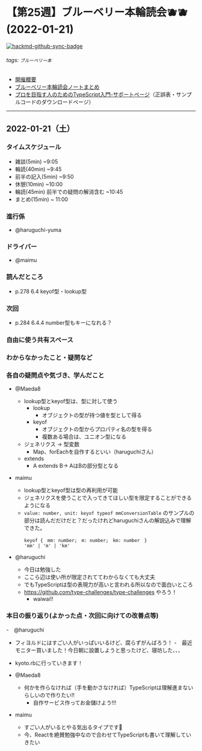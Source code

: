 # 【第25週】ブルーベリー本輪読会🫐🫐<br />(2022-01-21)

[![hackmd-github-sync-badge](https://hackmd.io/X4jFgwNARbKaUcgiQEOqxw/badge)](https://hackmd.io/X4jFgwNARbKaUcgiQEOqxw)


###### tags: `ブルーベリー本`

- [開催概要](https://hackmd.io/1kCgi6_tSGukG0KZrqDLvA)
- [ブルーベリー本輪読会ノートまとめ](https://hackmd.io/Ih6bdReuR3eQpYkGaCx8pg)
- [プロを目指す人のためのTypeScript入門-サポートページ](https://gihyo.jp/book/2022/978-4-297-12747-3/support)（正誤表・サンプルコードのダウンロードページ）

---
## 2022-01-21（土）

### タイムスケジュール
- 雑談(5min) ~9:05
- 輪読(40min) ~9:45
- 前半の記入(5min) ~9:50
- 休憩(10min) ~10:00
- 輪読(45min) 前半での疑問の解消含む ~10:45
- まとめ(15min) ~ 11:00

### 進行係

- @haruguchi-yuma 

### ドライバー

- @maimu

### 読んだところ

- p.278 6.4 keyof型・lookup型

### 次回

- p.284 6.4.4 number型もキーになれる？

### 自由に使う共有スペース

### わからなかったこと・疑問など

### 各自の疑問点や気づき、学んだこと

- @Maeda8 
	- lookup型とkeyof型は、型に対して使う
		- lookup
			- オブジェクトの型が持つ値を型として得る
		- keyof
			- オブジェクトの型からプロパティ名の型を得る
			- 複数ある場合は、ユニオン型になる
	- ジェネリクス → 型変数
		- Map、forEachを自作するといい（haruguchiさん）
	- extends
		- A extends B→ AはBの部分型となる

- maimu
    - lookup型とkeyof型は型の再利用が可能
    - ジェネリクスを使うことで入ってきてほしい型を限定することができるようになる
    - `value: number, unit: keyof typeof mmConversionTable` のサンプルの部分は読んだだけだと？だったけれどharuguchiさんの解説込みで理解できた。
        ```
        keyof {　mm: number;　m: number;　km: number　}
        'mm' | 'm' | 'km'
        ```

- @haruguchi
    - 今日は勉強した
    - ここら辺は使い所が限定されててわからなくても大丈夫
    - でもTypeScriptは型の表現力が高いと言われる所以なので面白いところ
    - https://github.com/type-challenges/type-challenges やろう！
    	- waiwai!!

### 本日の振り返り(よかった点・次回に向けての改善点等)

-　@haruguchi
 - フィヨルドにはすごい人がいっぱいいるけど、腐らずがんばろう！
 -　最近モニター買いました！今日朝に設置しようと思ったけど、寝坊した、、、
 - kyoto.rbに行っていきます！

- @Maeda8 
	- 何かを作らなければ（手を動かさなければ）TypeScriptは理解進まないらしいので作りたい!!
        - 自作サービス作ってお金儲けよう!!!
- maimu
    - すごい人がいるとやる気出るタイプです🐣
    - 今、Reactを絶賛勉強中なので合わせてTypeScriptも書いて理解していきたい
